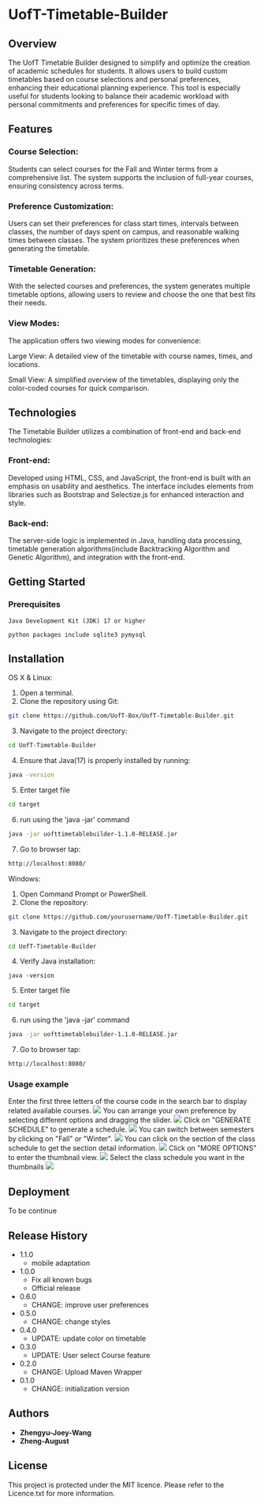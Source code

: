 # UofT-Timetable-Builder
## Overview
The UofT Timetable Builder designed to simplify and optimize the creation of academic schedules for students. It allows users to build custom timetables based on course selections and personal preferences, enhancing their educational planning experience. This tool is especially useful for students looking to balance their academic workload with personal commitments and preferences for specific times of day.

## Features
### Course Selection: 
Students can select courses for the Fall and Winter terms from a comprehensive list. The system supports the inclusion of full-year courses, ensuring consistency across terms.

### Preference Customization: 
Users can set their preferences for class start times, intervals between classes, the number of days spent on campus, and reasonable walking times between classes. The system prioritizes these preferences when generating the timetable.

### Timetable Generation: 
With the selected courses and preferences, the system generates multiple timetable options, allowing users to review and choose the one that best fits their needs.

### View Modes: 
The application offers two viewing modes for convenience:

Large View: A detailed view of the timetable with course names, times, and locations.

Small View: A simplified overview of the timetables, displaying only the color-coded courses for quick comparison.

## Technologies
The Timetable Builder utilizes a combination of front-end and back-end technologies:

### Front-end: 
Developed using HTML, CSS, and JavaScript, the front-end is built with an emphasis on usability and aesthetics. The interface includes elements from libraries such as Bootstrap and Selectize.js for enhanced interaction and style.

### Back-end: 
The server-side logic is implemented in Java, handling data processing, timetable generation algorithms(include Backtracking Algorithm and Genetic Algorithm), and integration with the front-end.

## Getting Started
### Prerequisites

```
Java Development Kit (JDK) 17 or higher
```
```
python packages include sqlite3 pymysql
```

## Installation

OS X & Linux:


1. Open a terminal.
2. Clone the repository using Git:
```sh
git clone https://github.com/UofT-Box/UofT-Timetable-Builder.git
```
3. Navigate to the project directory:
```sh
cd UofT-Timetable-Builder
```
4. Ensure that Java(17) is properly installed by running:
```sh
java -version
```
5. Enter target file
```sh
cd target
```
6. run using the 'java -jar' command
```sh
java -jar uofttimetablebuilder-1.1.0-RELEASE.jar
```
7. Go to browser tap:
```sh
http://localhost:8080/
```

Windows:
1. Open Command Prompt or PowerShell.
2. Clone the repository:
```sh
git clone https://github.com/yourusername/UofT-Timetable-Builder.git
```
3. Navigate to the project directory:
```sh
cd UofT-Timetable-Builder
```
4. Verify Java installation:
```
java -version
```
5. Enter target file
```sh
cd target
```
6. run using the 'java -jar' command
```sh
java -jar uofttimetablebuilder-1.1.0-RELEASE.jar
```
7. Go to browser tap:
```sh
http://localhost:8080/
```

### Usage example
Enter the first three letters of the course code in the search bar to display related available courses.
![](https://github.com/UofT-Box/image/blob/671ee8dff6486f3130e1987e6cf46cad3ad5666f/timetablebuilder1.png?raw=true)
You can arrange your own preference by selecting different options and dragging the slider.
![](https://github.com/UofT-Box/image/blob/master/timetablebuilder2.png?raw=true)
Click on "GENERATE SCHEDULE" to generate a schedule.
![](https://github.com/UofT-Box/image/blob/master/timetablebuilder3.png?raw=true)
You can switch between semesters by clicking on "Fall" or "Winter".
![](https://github.com/UofT-Box/image/blob/master/timetablebuilder4.png?raw=true)
You can click on the section of the class schedule to get the section detail information.
![](https://github.com/UofT-Box/image/blob/master/timetablebuilder5.png?raw=true)
Click on "MORE OPTIONS" to enter the thumbnail view.
![](https://github.com/UofT-Box/image/blob/master/timetablebuilder6.png?raw=true)
Select the class schedule you want in the thumbnails
![](https://github.com/UofT-Box/image/blob/master/timetablebuilder7.png?raw=true)

## Deployment

To be continue

## Release History
* 1.1.0
    * mobile adaptation
* 1.0.0
    * Fix all known bugs
    * Official release
* 0.6.0
    * CHANGE: improve user preferences
* 0.5.0
    * CHANGE: change styles
* 0.4.0
    * UPDATE: update color on timetable
* 0.3.0
    * UPDATE: User select Course feature
* 0.2.0
    * CHANGE: Upload Maven Wrapper
* 0.1.0
    * CHANGE: initialization version

## Authors

* **Zhengyu-Joey-Wang**
* **Zheng-August**


## License
This project is protected under the MIT licence. Please refer to the Licence.txt for more information.